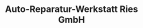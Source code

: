 ---
title: "Auto-Reparatur-Werkstatt Ries GmbH"
url: /ketsch/auto-reparatur-werkstatt-ries-gmbh/
shop: Autowerkstatt
---